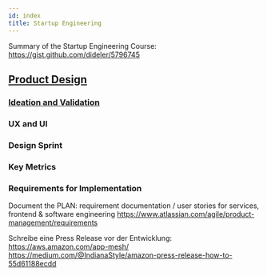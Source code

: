 ```yaml
---
id: index
title: Startup Engineering
---
```


Summary of the Startup Engineering Course: https://gist.github.com/dideler/5796745

## [Product Design](https://eu.udacity.com/course/product-design--ud509)

### [Ideation and Validation](<(https://blog.prototypr.io/product-design-by-google-part-1-b14e55688b33)>)

### UX and UI

### Design Sprint

### Key Metrics

### Requirements for Implementation

Document the PLAN: requirement documentation / user stories for services, frontend & software engineering https://www.atlassian.com/agile/product-management/requirements

Schreibe eine Press Release vor der Entwicklung:
https://aws.amazon.com/app-mesh/
https://medium.com/@IndianaStyle/amazon-press-release-how-to-55d61188ecdd
